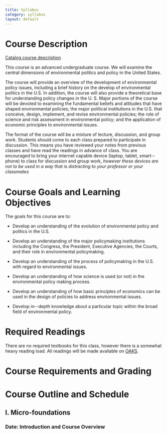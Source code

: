 ```yaml
---
title: Syllabus
category: syllabus
layout: default
---
```


# Course Description

[Catalog course description](https://ssb.cofc.edu:9710/prod/bwckctlg.p_display_courses?term_in=201520&one_subj=POLI&sel_crse_strt=307&sel_crse_end=307&sel_subj=&sel_levl=&sel_schd=&sel_coll=&sel_divs=&sel_dept=&sel_attr=) 

This course is an advanced undergraduate course.  We will examine the
central dimensions of environmental politics and policy in the United
States.

The course will provide an overview of the development of environmental policy issues, including a brief history on the develop of environmental politics in the U.S. In addition, the course will also provide a theoretical base for understanding policy changes in the U. S. Major portions of the course will be devoted to examining the fundamental beliefs and attitudes that
have shaped environmental policies; the major political institutions in the U.S. that conceive, design, implement, and revise environmental policies; the role of science and risk assessment in environmental policy; and the application of economic principles to environmental issues.

The format of the course will be a mixture of lecture, discussion, and group work. Students should come to each class prepared to participate in discussion. This means you have reviewed your notes from previous classes and have read the readings in advance of class. You are encouraged to bring your internet capable device (laptop, tablet, smart--phone) to class for discussion and group work, _however these devices are not to be used in a way that is distracting to your professor or your classmates_

# Course Goals and Learning Objectives

The goals for this course are to:

* Develop an understanding of the evolution of environmental
  policy and politics in the U.S. 

* Develop an understanding of the major policymaking institutions
  including the Congress, the President, Executive Agencies, the
  Courts, and their role in environmental policymaking. 

* Develop an understanding of the process of policymaking in the
  U.S. with regard to environmental issues. 

* Develop an understanding of how science is used (or not) in the
  environmental policy making process. 

* Develop an understanding of how basic principles of economics
  can be used in the design of policies to address environmental
  issues. 

* Develop in--depth knowledge about a particular topic within the
  broad field of environmental policy. 

# Required Readings

There are no required textbooks for this class, however there is a somewhat heavy reading load. All readings will be made available on [OAKS](https://lms.cofc.edu/). 

# Course Requirements and Grading

# Course Outline and Schedule

## I. Micro-foundations

### Date: Introduction and Course Overview

